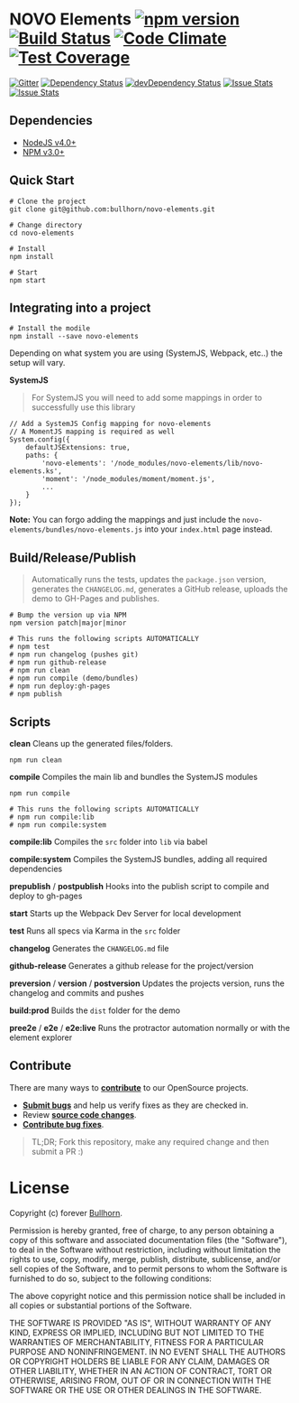 # NOVO Elements [![npm version](https://badge.fury.io/js/novo-elements.svg)](http://badge.fury.io/js/novo-elements) [![Build Status](https://travis-ci.org/bullhorn/novo-elements.svg?branch=master)](https://travis-ci.org/bullhorn/novo-elements) [![Code Climate](https://codeclimate.com/github/bullhorn/novo-elements/badges/gpa.svg)](https://codeclimate.com/github/bullhorn/novo-elements) [![Test Coverage](https://codeclimate.com/github/bullhorn/novo-elements/badges/coverage.svg)](https://codeclimate.com/github/bullhorn/novo-elements/coverage)

[![Gitter](https://badges.gitter.im/Join%20Chat.svg)](https://gitter.im/bullhorn/Open-Source?utm_source=badge&utm_medium=badge&utm_campaign=pr-badge)
[![Dependency Status](https://david-dm.org/bullhorn/novo-elements.svg)](https://david-dm.org/bullhorn/novo-elements)
[![devDependency Status](https://david-dm.org/bullhorn/novo-elements/dev-status.svg)](https://david-dm.org/bullhorn/novo-elements#info=devDependencies)
[![Issue Stats](http://issuestats.com/github/bullhorn/novo-elements/badge/pr?style=flat)](http://issuestats.com/github/bullhorn/novo-elements)
[![Issue Stats](http://issuestats.com/github/bullhorn/novo-elements/badge/issue?style=flat)](http://issuestats.com/github/bullhorn/novo-elements)

## Dependencies

- [NodeJS v4.0+](https://nodejs.org/en/)
- [NPM v3.0+](https://github.com/npm/npm)

## Quick Start

    # Clone the project
    git clone git@github.com:bullhorn/novo-elements.git
    
    # Change directory
    cd novo-elements
    
    # Install
    npm install
    
    # Start
    npm start
    
## Integrating into a project

    # Install the modile
    npm install --save novo-elements
    
Depending on what system you are using (SystemJS, Webpack, etc..) the setup will vary.

**SystemJS**

> For SystemJS you will need to add some mappings in order to successfully use this library

    // Add a SystemJS Config mapping for novo-elements
    // A MomentJS mapping is required as well
    System.config({
        defaultJSExtensions: true,
        paths: {
            'novo-elements': '/node_modules/novo-elements/lib/novo-elements.ks',
            'moment': '/node_modules/moment/moment.js',
            ...
        }
    });
    
**Note:** You can forgo adding the mappings and just include the `novo-elements/bundles/novo-elements.js` into your `index.html` page instead.
    
## Build/Release/Publish

> Automatically runs the tests, updates the `package.json` version, generates the `CHANGELOG.md`, generates a GitHub release, uploads the demo to GH-Pages and publishes.

    # Bump the version up via NPM
    npm version patch|major|minor
    
    # This runs the following scripts AUTOMATICALLY
    # npm test
    # npm run changelog (pushes git)
    # npm run github-release
    # npm run clean
    # npm run compile (demo/bundles)
    # npm run deploy:gh-pages
    # npm publish
    
## Scripts

**clean**
Cleans up the generated files/folders.

    npm run clean
    
**compile**
Compiles the main lib and bundles the SystemJS modules

    npm run compile
    
    # This runs the following scripts AUTOMATICALLY
    # npm run compile:lib
    # npm run compile:system
    
**compile:lib**
Compiles the `src` folder into `lib` via babel

**compile:system**
Compiles the SystemJS bundles, adding all required dependencies

**prepublish** / **postpublish**
Hooks into the publish script to compile and deploy to gh-pages

**start**
Starts up the Webpack Dev Server for local development

**test**
Runs all specs via Karma in the `src` folder

**changelog**
Generates the `CHANGELOG.md` file

**github-release**
Generates a github release for the project/version

**preversion** / **version** / **postversion**
Updates the projects version, runs the changelog and commits and pushes

**build:prod**
Builds the `dist` folder for the demo

**pree2e** / **e2e** / **e2e:live**
Runs the protractor automation normally or with the element explorer

## Contribute

There are many ways to **[contribute](https://github.com/bullhorn/novo-elements/blob/master/CONTRIBUTING.md)** to our OpenSource projects.
* **[Submit bugs](https://github.com/bullhorn/novo-elements/issues)** and help us verify fixes as they are checked in.
* Review **[source code changes](https://github.com/bullhorn/novo-elements/pulls)**.
* **[Contribute bug fixes](https://github.com/bullhorn/novo-elements/blob/master/CONTRIBUTING.md)**.

> TL;DR; Fork this repository, make any required change and then submit a PR :)

# License

Copyright (c) forever [Bullhorn](http://www.bullhorn.com).

Permission is hereby granted, free of charge, to any person obtaining a copy of this software and associated documentation files (the "Software"), to deal in the Software without restriction, including without limitation the rights to use, copy, modify, merge, publish, distribute, sublicense, and/or sell copies of the Software, and to permit persons to whom the Software is furnished to do so, subject to the following conditions:

The above copyright notice and this permission notice shall be included in all copies or substantial portions of the Software.

THE SOFTWARE IS PROVIDED "AS IS", WITHOUT WARRANTY OF ANY KIND, EXPRESS OR IMPLIED, INCLUDING BUT NOT LIMITED TO THE WARRANTIES OF MERCHANTABILITY, FITNESS FOR A PARTICULAR PURPOSE AND NONINFRINGEMENT. IN NO EVENT SHALL THE AUTHORS OR COPYRIGHT HOLDERS BE LIABLE FOR ANY CLAIM, DAMAGES OR OTHER LIABILITY, WHETHER IN AN ACTION OF CONTRACT, TORT OR OTHERWISE, ARISING FROM, OUT OF OR IN CONNECTION WITH THE SOFTWARE OR THE USE OR OTHER DEALINGS IN THE SOFTWARE.